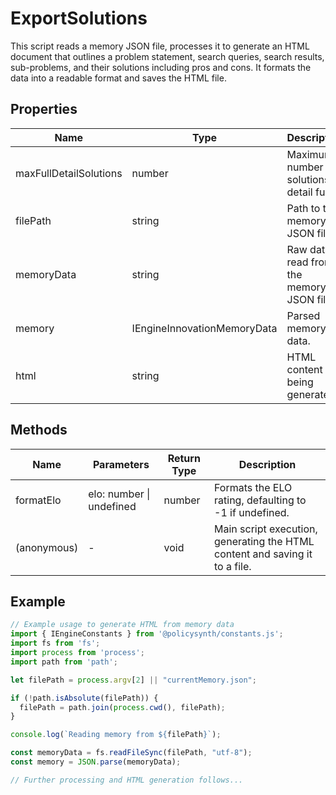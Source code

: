 # ExportSolutions

This script reads a memory JSON file, processes it to generate an HTML document that outlines a problem statement, search queries, search results, sub-problems, and their solutions including pros and cons. It formats the data into a readable format and saves the HTML file.

## Properties

| Name                     | Type                                             | Description                                   |
|--------------------------|--------------------------------------------------|-----------------------------------------------|
| maxFullDetailSolutions   | number                                           | Maximum number of solutions to detail fully. |
| filePath                 | string                                           | Path to the memory JSON file.                |
| memoryData               | string                                           | Raw data read from the memory JSON file.     |
| memory                   | IEngineInnovationMemoryData                     | Parsed memory data.                          |
| html                     | string                                           | HTML content being generated.                |

## Methods

| Name        | Parameters                        | Return Type | Description |
|-------------|-----------------------------------|-------------|-------------|
| formatElo   | elo: number \| undefined          | number      | Formats the ELO rating, defaulting to -1 if undefined. |
| (anonymous) | -                                 | void        | Main script execution, generating the HTML content and saving it to a file. |

## Example

```javascript
// Example usage to generate HTML from memory data
import { IEngineConstants } from '@policysynth/constants.js';
import fs from 'fs';
import process from 'process';
import path from 'path';

let filePath = process.argv[2] || "currentMemory.json";

if (!path.isAbsolute(filePath)) {
  filePath = path.join(process.cwd(), filePath);
}

console.log(`Reading memory from ${filePath}`);

const memoryData = fs.readFileSync(filePath, "utf-8");
const memory = JSON.parse(memoryData);

// Further processing and HTML generation follows...
```